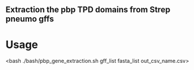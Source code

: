 ## Extraction the pbp TPD domains from Strep pneumo gffs ##

# Usage # 

<bash ./bash/pbp_gene_extraction.sh gff_list fasta_list out_csv_name.csv>



